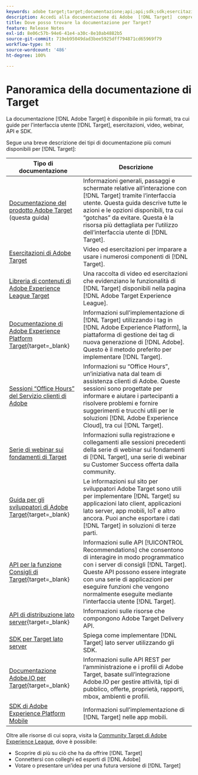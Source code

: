 ```yaml
---
keywords: adobe target;target;documentazione;api;api;sdk;sdk;esercitazioni;doc;documentazione
description: Accedi alla documentazione di Adobe  [!DNL Target]  compresi aiuto online, tutorial, video e documentazione per sviluppatori (SDK, API e librerie JavaScript).
title: Dove posso trovare la documentazione per Target?
feature: Release Notes
exl-id: 8e06c57b-94e6-41e4-a30c-8e10ab4882b5
source-git-commit: 719eb95049dad3bee5925dff794871cd65969f79
workflow-type: ht
source-wordcount: '486'
ht-degree: 100%

---
```


# Panoramica della documentazione di Target

La documentazione [!DNL Adobe Target] è disponibile in più formati, tra cui guide per l’interfaccia utente [!DNL Target], esercitazioni, video, webinar, API e SDK.

Segue una breve descrizione dei tipi di documentazione più comuni disponibili per [!DNL Target]:

| Tipo di documentazione | Descrizione |
| --- | --- |
| [Documentazione del prodotto Adobe Target](/help/main/target-home.md)<br>(questa guida) | Informazioni generali, passaggi e schermate relative all’interazione con [!DNL Target] tramite l’interfaccia utente. Questa guida descrive tutte le azioni e le opzioni disponibili, tra cui “gotchas” da evitare. Questa è la risorsa più dettagliata per l’utilizzo dell’interfaccia utente di [!DNL Target]. |
| [Esercitazioni di Adobe Target](https://experienceleague.adobe.com/docs/target-learn/tutorials/overview.html?lang=it) | Video ed esercitazioni per imparare a usare i numerosi componenti di [!DNL Target]. |
| [Libreria di contenuti di Adobe Experience League Target](https://guided.adobe.com/#recommended/solutions/target) | Una raccolta di video ed esercitazioni che evidenziano le funzionalità di [!DNL Target] disponibili nella pagina [!DNL Adobe Target Experience League]. |
| [Documentazione di Adobe Experience Platform Target](https://developer.adobe.com/target/implement/client-side/atjs/how-to-deployatjs/implement-target-using-adobe-launch/){target=_blank} | Informazioni sull’implementazione di [!DNL Target] utilizzando i tag in [!DNL Adobe Experience Platform], la piattaforma di gestione dei tag di nuova generazione di [!DNL Adobe]. Questo è il metodo preferito per implementare [!DNL Target]. |
| [Sessioni “Office Hours” del Servizio clienti di Adobe](/help/main/cmp-resources-and-contact-information.md#concept_58EA30379D3B48C4848BA2A8C464A5B7) | Informazioni su “Office Hours”, un’iniziativa nata dal team di assistenza clienti di Adobe. Queste sessioni sono progettate per informare e aiutare i partecipanti a risolvere problemi e fornire suggerimenti e trucchi utili per le soluzioni [!DNL Adobe Experience Cloud], tra cui [!DNL Target]. |
| [Serie di webinar sui fondamenti di Target](https://landing.adobe.com/acs/2018/na/adobe-target/registration.html) | Informazioni sulla registrazione e collegamenti alle sessioni precedenti della serie di webinar sui fondamenti di [!DNL Target], una serie di webinar su Customer Success offerta dalla community. |
| [Guida per gli sviluppatori di Adobe Target](https://developer.adobe.com/target/){target=_blank} | Le informazioni sul sito per sviluppatori Adobe Target sono utili per implementare [!DNL Target] su applicazioni lato client, applicazioni lato server, app mobili, IoT e altro ancora. Puoi anche esportare i dati [!DNL Target] in soluzioni di terze parti. |
| [API per la funzione Consigli di Target](https://developer.adobe.com/target/implement/recommendations/){target=_blank} | Informazioni sulle API [!UICONTROL Recommendations] che consentono di interagire in modo programmatico con i server di consigli [!DNL Target]. Queste API possono essere integrate con una serie di applicazioni per eseguire funzioni che vengono normalmente eseguite mediante l’interfaccia utente [!DNL Target]. |
| [API di distribuzione lato server](https://developer.adobe.com/target/){target=_blank} | Informazioni sulle risorse che compongono Adobe Target Delivery API. |
| [SDK per Target lato server](https://adobetarget-sdks.gitbook.io/docs/) | Spiega come implementare [!DNL Target] lato server utilizzando gli SDK. |
| [Documentazione Adobe.IO per Target](https://developer.adobe.com/target/implement/server-side/){target=_blank} | Informazioni sulle API REST per l’amministrazione e i profili di Adobe Target, basate sull’integrazione Adobe.IO per gestire attività, tipi di pubblico, offerte, proprietà, rapporti, mbox, ambienti e profili. |
| [SDK di Adobe Experience Platform Mobile](https://aep-sdks.gitbook.io/docs/using-mobile-extensions/adobe-target) | Informazioni sull’implementazione di [!DNL Target] nelle app mobili. |

Oltre alle risorse di cui sopra, visita la [Community Target di Adobe Experience League](https://experienceleaguecommunities.adobe.com/t5/adobe-target/ct-p/adobe-target-community), dove è possibile:

* Scoprire di più su ciò che ha da offrire [!DNL Target]
* Connettersi con colleghi ed esperti di [!DNL Adobe]
* Votare o presentare un’idea per una futura versione di [!DNL Target]
